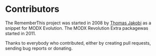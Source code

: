 # Contributors

The RememberThis project was started in 2008 by [Thomas
Jakobi](https://github.com/jako) as a snippet for MODX Evolution. The MODX
Revolution Extra packagewas started in 2011.

Thanks to everybody who contributed, either by creating pull requests, sending bug reports or donating.
